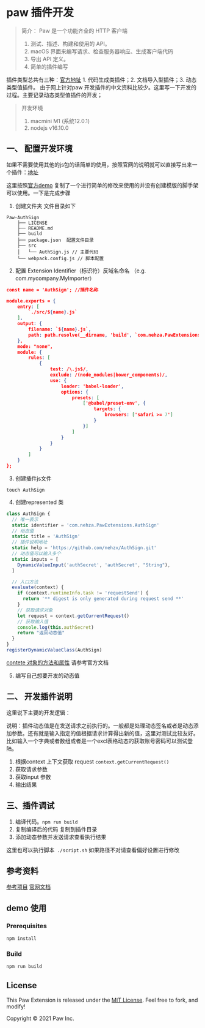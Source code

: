 # paw 插件开发

> 简介： Paw 是一个功能齐全的 HTTP 客户端
>
> 1. 测试、描述、构建和使用的 API。
> 2. macOS 界面来编写请求、检查服务器响应、生成客户端代码
> 3. 导出 API 定义。
> 4. 简单的插件编写

插件类型总共有三种：[官方地址](https://paw.cloud/extensions/) 1. 代码生成类插件；2. 文档导入型插件；3. 动态类型值插件。
由于网上针对paw 开发插件的中文资料比较少。这里写一下开发的过程。主要记录动态类型值插件的开发；

>开发环境
>
>1. macmini M1 (系统12.0.1)
>2. nodejs v16.10.0

## 一、 配置开发环境

如果不需要使用其他的js包的话简单的使用，按照官网的说明就可以直接写出来一个插件：[地址](https://paw.cloud/docs/extensions/create-dynamic-value)

这里按照[官方demo](https://github.com/luckymarmot/Paw-DigestAuthDynamicValue/) 复制了一个进行简单的修改来使用的并没有创建模版的脚手架可以使用。一下是完成步骤


1. 创建文件夹 文件目录如下

```
Paw-AuthSign
    ├── LICENSE
    ├── README.md
    ├── build
    ├── package.json  配置文件目录
    ├── src
    │   └── AuthSign.js // 主要代码
    └── webpack.config.js // 脚本配置
```

2. 配置 Extension Identifier（标识符）反域名命名 （e.g. com.mycompany.MyImporter）

```json
const name = 'AuthSign'; //插件名称

module.exports = {
    entry: [
        `./src/${name}.js`
    ],
    output: {
        filename: `${name}.js`,
        path: path.resolve(__dirname, 'build', `com.nehza.PawExtensions.${name}`) // 配置输出插件名称
    },
    mode: "none",
    module: {
        rules: [
            {
                test: /\.js$/,
                exclude: /(node_modules|bower_components)/,
                use: {
                    loader: 'babel-loader',
                    options: {
                        presets: [
                            ['@babel/preset-env', {
                                targets: {
                                    browsers: ['safari >= 7']
                                }
                            }]
                        ]
                    }
                }
            }
        ]
    }
};
```


3. 创建插件js文件

```
touch AuthSign
```

4. 创建represented 类

```javascript
class AuthSign {
  // 唯一表示
  static identifier = 'com.nehza.PawExtensions.AuthSign' 
  // 动态值
  static title = 'AuthSign'  
  // 插件说明地址
  static help = 'https://github.com/nehzx/AuthSign.git' 
  // 动态值可以输入多个
  static inputs = [
    DynamicValueInput('authSecret', 'authSecret', "String"),
  ] 

  // 入口方法
  evaluate(context) {
    if (context.runtimeInfo.task != 'requestSend') {
      return '** digest is only generated during request send **'
    }
    // 获取请求对象
    let request = context.getCurrentRequest()
    // 获取输入值
    console.log(this.authSecret)
    return "返回动态值"
  }
}
registerDynamicValueClass(AuthSign)
```

[contete 对象的方法和属性](https://paw.cloud/docs/reference/ExtensionContext) 请参考官方文档

5. 编写自己想要开发的动态值

## 二、 开发插件说明

这里说下主要的开发逻辑：

说明：插件动态值是在发送请求之前执行的。一般都是处理动态签名或者是动态添加参数。还有就是输入指定的值根据请求计算得出新的值，这里对测试比较友好。比如输入一个字典或者数组或者是一个excl表格动态的获取账号密码可以测试登陆。

1. 根据context 上下文获取 request `context.getCurrentRequest()`
2. 获取请求参数
3. 获取input 参数
4. 输出结果


## 三、插件调试

1. 编译代码。`npm run build` 
2. 复制编译后的代码 复制到插件目录
3. 添加动态参数并发送请求查看执行结果

这里也可以执行脚本` ./script.sh` 如果路径不对请查看偏好设置进行修改

## 参考资料

[参考项目](https://github.com/luckymarmot/Paw-DigestAuthDynamicValue)
[官网文档](https://paw.cloud/docs/extensions/create-dynamic-value)

## demo 使用

### Prerequisites

```shell
npm install
```

### Build

```shell
npm run build
```

## License

This Paw Extension is released under the [MIT License](LICENSE). Feel free to fork, and modify!

Copyright © 2021 Paw Inc.





